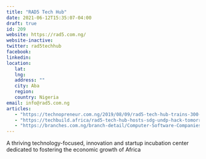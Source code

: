 ```yaml
---
title: "RAD5 Tech Hub"
date: 2021-06-12T15:35:07-04:00
draft: true
id: 209
website: https://rad5.com.ng/
website-inactive: 
twitter: rad5techhub
facebook: 
linkedin: 
location: 
   lat: 
   lng: 
   address: ""
   city: Aba
   region: 
   country: Nigeria
email: info@rad5.com.ng
articles:
   - "https://technopreneur.com.ng/2019/08/09/rad5-tech-hub-trains-300-children-on-coding-computer-skills/"
   - "https://techbuild.africa/rad5-tech-hub-hosts-sdg-undp-hack-tomorrow/"
   - "https://branches.com.ng/branch-detail/Computer-Software-Companies-in-Nigeria-RAD5-Tech-Hub-Abia"
---
```

A thriving technology-focused, innovation and startup incubation center dedicated to fostering the economic growth of Africa
